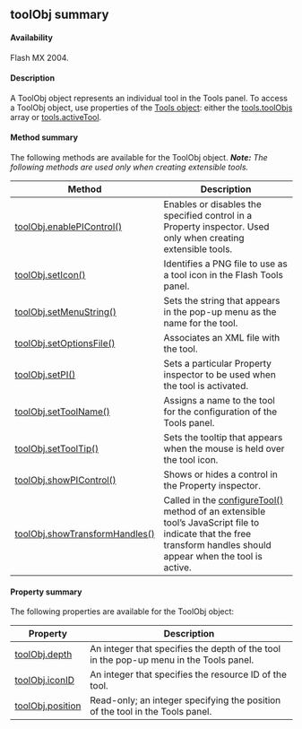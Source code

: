 ## toolObj summary

#### Availability

Flash MX 2004.

#### Description

A ToolObj object represents an individual tool in the Tools panel. To access a ToolObj object, use properties of the [Tools object](#!AdobeDocs/developers-animatesdk-docs/master/Tools_object/tools_summary.md): either the [tools.toolObjs](#!AdobeDocs/developers-animatesdk-docs/master/Tools_object/tools11.md) array or [tools.activeTool](#!AdobeDocs/developers-animatesdk-docs/master/Tools_object/tools.md).

#### Method summary

The following methods are available for the ToolObj object.
***Note:** The following methods are used only when creating extensible tools.*

| **Method**                                       | **Description**                                                                                                                                                                 |
|--------------------------------------------------|---------------------------------------------------------------------------------------------------------------------------------------------------------------------------------|
| [toolObj.enablePIControl()](#!AdobeDocs/developers-animatesdk-docs/master/ToolObj_object/toolObj1.md)      | Enables or disables the specified control in a Property inspector. Used only when creating extensible tools.                                                                    |
| [toolObj.setIcon()](#!AdobeDocs/developers-animatesdk-docs/master/ToolObj_object/toolObj4.md)              | Identifies a PNG file to use as a tool icon in the Flash Tools panel.                                                                                                           |
| [toolObj.setMenuString()](#!AdobeDocs/developers-animatesdk-docs/master/ToolObj_object/toolObj5.md)        | Sets the string that appears in the pop-up menu as the name for the tool.                                                                                                       |
| [toolObj.setOptionsFile()](#!AdobeDocs/developers-animatesdk-docs/master/ToolObj_object/toolObj6.md)       | Associates an XML file with the tool.                                                                                                                                           |
| [toolObj.setPI()](#!AdobeDocs/developers-animatesdk-docs/master/ToolObj_object/toolObj7.md)                | Sets a particular Property inspector to be used when the tool is activated.                                                                                                     |
| [toolObj.setToolName()](#!AdobeDocs/developers-animatesdk-docs/master/ToolObj_object/toolObj8.md)          | Assigns a name to the tool for the configuration of the Tools panel.                                                                                                            |
| [toolObj.setToolTip()](#!AdobeDocs/developers-animatesdk-docs/master/ToolObj_object/toolObj9.md)           | Sets the tooltip that appears when the mouse is held over the tool icon.                                                                                                        |
| [toolObj.showPIControl()](#!AdobeDocs/developers-animatesdk-docs/master/ToolObj_object/toolOb10.md)        | Shows or hides a control in the Property inspector.                                                                                                                             |
| [toolObj.showTransformHandles()](#!AdobeDocs/developers-animatesdk-docs/master/ToolObj_object/toolOb11.md) | Called in the [configureTool()](#!AdobeDocs/developers-animatesdk-docs/master/Top-Level_Functions_and_Methods/configureTool.md) method of an extensible tool’s JavaScript file to indicate that the free transform handles should appear when the tool is active. |

#### Property summary

The following properties are available for the ToolObj object:

| **Property**                       | **Description**                                                                        |
|------------------------------------|----------------------------------------------------------------------------------------|
| [toolObj.depth](#!AdobeDocs/developers-animatesdk-docs/master/ToolObj_object/toolObj.md)    | An integer that specifies the depth of the tool in the pop-up menu in the Tools panel. |
| [toolObj.iconID](#!AdobeDocs/developers-animatesdk-docs/master/ToolObj_object/toolObj2.md)   | An integer that specifies the resource ID of the tool.                                 |
| [toolObj.position](#!AdobeDocs/developers-animatesdk-docs/master/ToolObj_object/toolObj3.md) | Read-only; an integer specifying the position of the tool in the Tools panel.          |

<span id="toolObj.depth" class="anchor"></span>

